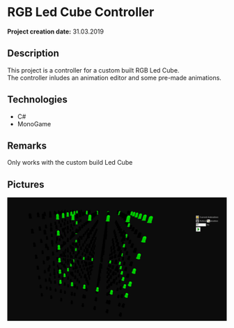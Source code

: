 # RGB Led Cube Controller

__Project creation date:__ 31.03.2019

## Description
This project is a controller for a custom built RGB Led Cube.\
The controller inludes an animation editor and some pre-made animations.

## Technologies
* C#
* MonoGame

## Remarks
Only works with the custom build Led Cube

## Pictures
![Animation](RGB_Led_Cube_Controller_1.png)
